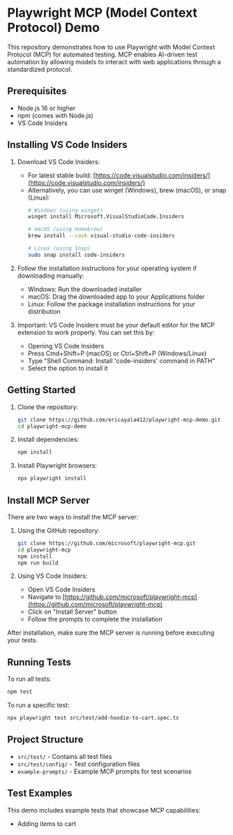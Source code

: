 # Playwright MCP (Model Context Protocol) Demo

This repository demonstrates how to use Playwright with Model Context Protocol (MCP) for automated testing. MCP enables AI-driven test automation by allowing models to interact with web applications through a standardized protocol.

## Prerequisites

- Node.js 16 or higher
- npm (comes with Node.js)
- VS Code Insiders

## Installing VS Code Insiders

1. Download VS Code Insiders:
   - For latest stable build: [https://code.visualstudio.com/insiders/](https://code.visualstudio.com/insiders/)
   - Alternatively, you can use winget (Windows), brew (macOS), or snap (Linux):
     ```bash
     # Windows (using winget)
     winget install Microsoft.VisualStudioCode.Insiders

     # macOS (using Homebrew)
     brew install --cask visual-studio-code-insiders

     # Linux (using Snap)
     sudo snap install code-insiders
     ```

2. Follow the installation instructions for your operating system if downloading manually:
   - Windows: Run the downloaded installer
   - macOS: Drag the downloaded app to your Applications folder
   - Linux: Follow the package installation instructions for your distribution

3. Important: VS Code Insiders must be your default editor for the MCP extension to work properly. You can set this by:
   - Opening VS Code Insiders
   - Press Cmd+Shift+P (macOS) or Ctrl+Shift+P (Windows/Linux)
   - Type "Shell Command: Install 'code-insiders' command in PATH"
   - Select the option to install it

## Getting Started

1. Clone the repository:
   ```bash
   git clone https://github.com/ericayala412/playwright-mcp-demo.git
   cd playwright-mcp-demo
   ```

2. Install dependencies:
   ```bash
   npm install
   ```

3. Install Playwright browsers:
   ```bash
   npx playwright install
   ```

## Install MCP Server

There are two ways to install the MCP server:

1. Using the GitHub repository:
   ```bash
   git clone https://github.com/microsoft/playwright-mcp.git
   cd playwright-mcp
   npm install
   npm run build
   ```

2. Using VS Code Insiders:
   - Open VS Code Insiders
   - Navigate to [https://github.com/microsoft/playwright-mcp](https://github.com/microsoft/playwright-mcp)
   - Click on "Install Server" button
   - Follow the prompts to complete the installation

After installation, make sure the MCP server is running before executing your tests.

## Running Tests

To run all tests:
```bash
npm test
```

To run a specific test:
```bash
npx playwright test src/test/add-hoodie-to-cart.spec.ts
```

## Project Structure

- `src/test/` - Contains all test files
- `src/test/config/` - Test configuration files
- `example-prompts/` - Example MCP prompts for test scenarios

## Test Examples

This demo includes example tests that showcase MCP capabilities:
- Adding items to cart